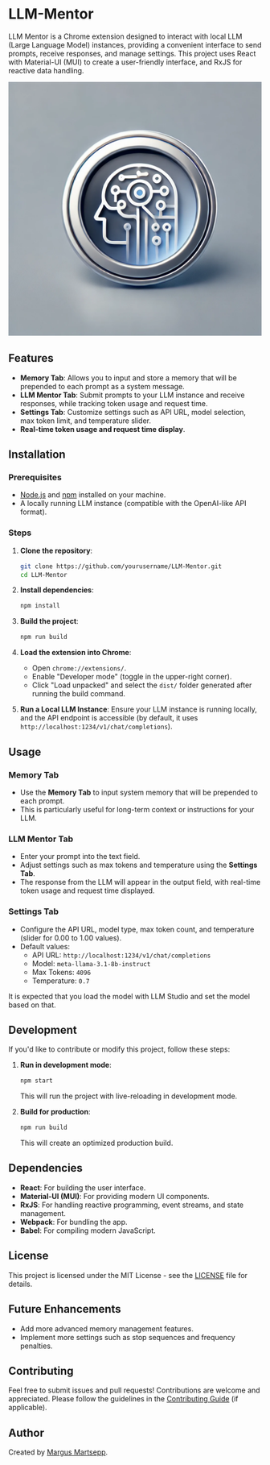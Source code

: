 # LLM-Mentor
LLM Mentor is a Chrome extension designed to interact with local LLM (Large Language Model) instances, providing a convenient interface to send prompts, receive responses, and manage settings. This project uses React with Material-UI (MUI) to create a user-friendly interface, and RxJS for reactive data handling.

![LLM-Mentor Icon](public/images/screenshot_icon.webp) 

## Features

- **Memory Tab**: Allows you to input and store a memory that will be prepended to each prompt as a system message.
- **LLM Mentor Tab**: Submit prompts to your LLM instance and receive responses, while tracking token usage and request time.
- **Settings Tab**: Customize settings such as API URL, model selection, max token limit, and temperature slider.
- **Real-time token usage and request time display**.

## Installation

### Prerequisites

- [Node.js](https://nodejs.org/) and [npm](https://www.npmjs.com/get-npm) installed on your machine.
- A locally running LLM instance (compatible with the OpenAI-like API format).

### Steps

1. **Clone the repository**:
   ```bash
   git clone https://github.com/yourusername/LLM-Mentor.git
   cd LLM-Mentor
   ```

2. **Install dependencies**:
   ```bash
   npm install
   ```

3. **Build the project**:
   ```bash
   npm run build
   ```

4. **Load the extension into Chrome**:
   - Open `chrome://extensions/`.
   - Enable "Developer mode" (toggle in the upper-right corner).
   - Click "Load unpacked" and select the `dist/` folder generated after running the build command.

5. **Run a Local LLM Instance**:
   Ensure your LLM instance is running locally, and the API endpoint is accessible (by default, it uses `http://localhost:1234/v1/chat/completions`).

## Usage

### Memory Tab
- Use the **Memory Tab** to input system memory that will be prepended to each prompt.
- This is particularly useful for long-term context or instructions for your LLM.

### LLM Mentor Tab
- Enter your prompt into the text field.
- Adjust settings such as max tokens and temperature using the **Settings Tab**.
- The response from the LLM will appear in the output field, with real-time token usage and request time displayed.

### Settings Tab
- Configure the API URL, model type, max token count, and temperature (slider for 0.00 to 1.00 values).
- Default values:
  - API URL: `http://localhost:1234/v1/chat/completions`
  - Model: `meta-llama-3.1-8b-instruct`
  - Max Tokens: `4096`
  - Temperature: `0.7`

It is expected that you load the model with LLM Studio and set the model based on that.

## Development

If you'd like to contribute or modify this project, follow these steps:

1. **Run in development mode**:
   ```bash
   npm start
   ```
   This will run the project with live-reloading in development mode.

2. **Build for production**:
   ```bash
   npm run build
   ```
   This will create an optimized production build.

## Dependencies

- **React**: For building the user interface.
- **Material-UI (MUI)**: For providing modern UI components.
- **RxJS**: For handling reactive programming, event streams, and state management.
- **Webpack**: For bundling the app.
- **Babel**: For compiling modern JavaScript.

## License

This project is licensed under the MIT License - see the [LICENSE](LICENSE) file for details.

## Future Enhancements

- Add more advanced memory management features.
- Implement more settings such as stop sequences and frequency penalties.

## Contributing

Feel free to submit issues and pull requests! Contributions are welcome and appreciated. Please follow the guidelines in the [Contributing Guide](CONTRIBUTING.md) (if applicable).

## Author

Created by [Margus Martsepp](https://github.com/margusmartsepp).
